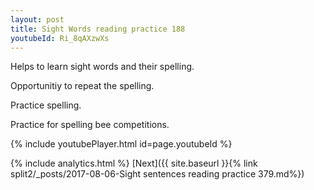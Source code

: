 ```yaml
---
layout: post
title: Sight Words reading practice 188
youtubeId: Ri_8qAXzwXs
---
```

 
 
Helps to learn sight words and their spelling.

Opportunitiy to repeat the spelling. 

Practice spelling. 
 
Practice for spelling bee competitions. 
 
{% include youtubePlayer.html id=page.youtubeId %}
 
 
{% include analytics.html %} 
[Next]({{ site.baseurl }}{% link  split2/_posts/2017-08-06-Sight sentences reading practice 379.md%})
 
